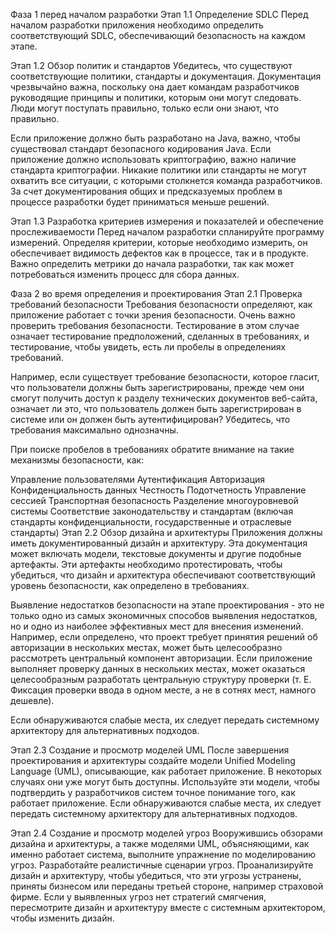 Фаза 1 перед началом разработки
Этап 1.1 Определение SDLC
Перед началом разработки приложения необходимо определить соответствующий SDLC, обеспечивающий безопасность на каждом этапе.

Этап 1.2 Обзор политик и стандартов
Убедитесь, что существуют соответствующие политики, стандарты и документация. Документация чрезвычайно важна, поскольку она дает командам разработчиков руководящие принципы и политики, которым они могут следовать. Люди могут поступать правильно, только если они знают, что правильно.

Если приложение должно быть разработано на Java, важно, чтобы существовал стандарт безопасного кодирования Java. Если приложение должно использовать криптографию, важно наличие стандарта криптографии. Никакие политики или стандарты не могут охватить все ситуации, с которыми столкнется команда разработчиков. За счет документирования общих и предсказуемых проблем в процессе разработки будет приниматься меньше решений.

Этап 1.3 Разработка критериев измерения и показателей и обеспечение прослеживаемости
Перед началом разработки спланируйте программу измерений. Определяя критерии, которые необходимо измерить, он обеспечивает видимость дефектов как в процессе, так и в продукте. Важно определить метрики до начала разработки, так как может потребоваться изменить процесс для сбора данных.

Фаза 2 во время определения и проектирования
Этап 2.1 Проверка требований безопасности
Требования безопасности определяют, как приложение работает с точки зрения безопасности. Очень важно проверить требования безопасности. Тестирование в этом случае означает тестирование предположений, сделанных в требованиях, и тестирование, чтобы увидеть, есть ли пробелы в определениях требований.

Например, если существует требование безопасности, которое гласит, что пользователи должны быть зарегистрированы, прежде чем они смогут получить доступ к разделу технических документов веб-сайта, означает ли это, что пользователь должен быть зарегистрирован в системе или он должен быть аутентифицирован? Убедитесь, что требования максимально однозначны.

При поиске пробелов в требованиях обратите внимание на такие механизмы безопасности, как:

Управление пользователями
Аутентификация
Авторизация
Конфиденциальность данных
Честность
Подотчетность
Управление сессией
Транспортная безопасность
Разделение многоуровневой системы
Соответствие законодательству и стандартам (включая стандарты конфиденциальности, государственные и отраслевые стандарты)
Этап 2.2 Обзор дизайна и архитектуры
Приложения должны иметь документированный дизайн и архитектуру. Эта документация может включать модели, текстовые документы и другие подобные артефакты. Эти артефакты необходимо протестировать, чтобы убедиться, что дизайн и архитектура обеспечивают соответствующий уровень безопасности, как определено в требованиях.

Выявление недостатков безопасности на этапе проектирования - это не только одно из самых экономичных способов выявления недостатков, но и одно из наиболее эффективных мест для внесения изменений. Например, если определено, что проект требует принятия решений об авторизации в нескольких местах, может быть целесообразно рассмотреть центральный компонент авторизации. Если приложение выполняет проверку данных в нескольких местах, может оказаться целесообразным разработать центральную структуру проверки (т. Е. Фиксация проверки ввода в одном месте, а не в сотнях мест, намного дешевле).

Если обнаруживаются слабые места, их следует передать системному архитектору для альтернативных подходов.

Этап 2.3 Создание и просмотр моделей UML
После завершения проектирования и архитектуры создайте модели Unified Modeling Language (UML), описывающие, как работает приложение. В некоторых случаях они уже могут быть доступны. Используйте эти модели, чтобы подтвердить у разработчиков систем точное понимание того, как работает приложение. Если обнаруживаются слабые места, их следует передать системному архитектору для альтернативных подходов.

Этап 2.4 Создание и просмотр моделей угроз
Вооружившись обзорами дизайна и архитектуры, а также моделями UML, объясняющими, как именно работает система, выполните упражнение по моделированию угроз. Разработайте реалистичные сценарии угроз. Проанализируйте дизайн и архитектуру, чтобы убедиться, что эти угрозы устранены, приняты бизнесом или переданы третьей стороне, например страховой фирме. Если у выявленных угроз нет стратегий смягчения, пересмотрите дизайн и архитектуру вместе с системным архитектором, чтобы изменить дизайн.
